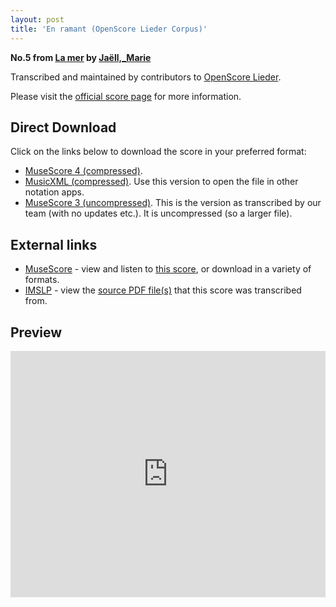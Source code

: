 ```yaml
---
layout: post
title: 'En ramant (OpenScore Lieder Corpus)'
---
```


__No.5 from [La mer](https://fourscoreandmore.org/openscore/lieder/Ja%C3%ABll,_Marie/La_mer/) by [Jaëll,_Marie](https://fourscoreandmore.org/openscore/lieder/Ja%C3%ABll,_Marie)__

Transcribed and maintained by contributors to [OpenScore Lieder].

Please visit the [official score page] for more information.

[official score page]: https://musescore.com/openscore-lieder-corpus/scores/6157272
[OpenScore Lieder]: https://musescore.com/openscore-lieder-corpus

## Direct Download

Click on the links below to download the score in your preferred format:
- [MuseScore 4 (compressed)](https://fourscoreandmore.org/openscore/lieder/Ja%C3%ABll,_Marie/La_mer/5_En_ramant.mscz).
- [MusicXML (compressed)](https://fourscoreandmore.org/openscore/lieder/Ja%C3%ABll,_Marie/La_mer/5_En_ramant.mxl). Use this version to open the file in other notation apps.
- [MuseScore 3 (uncompressed)](https://raw.githubusercontent.com/OpenScore/Lieder/refs/heads/main/scores/Ja%C3%ABll,_Marie/La_mer/5_En_ramant/lc6157272.mscx). This is the version as transcribed by our team (with no updates etc.). It is uncompressed (so a larger file).

## External links

- [MuseScore] - view and listen to [this score][MuseScore], or download in a variety of formats.
- [IMSLP] - view the [source PDF file(s)][IMSLP] that this score was transcribed from.

[MuseScore]: https://musescore.com/score/6157272
[IMSLP]: https://imslp.org/wiki/Special:ReverseLookup/624196

## Preview

<iframe width="100%" height="394" src="https://musescore.com/openscore-lieder-corpus/scores/6157272/embed" frameborder="0" allowfullscreen allow="autoplay; fullscreen"></iframe>
